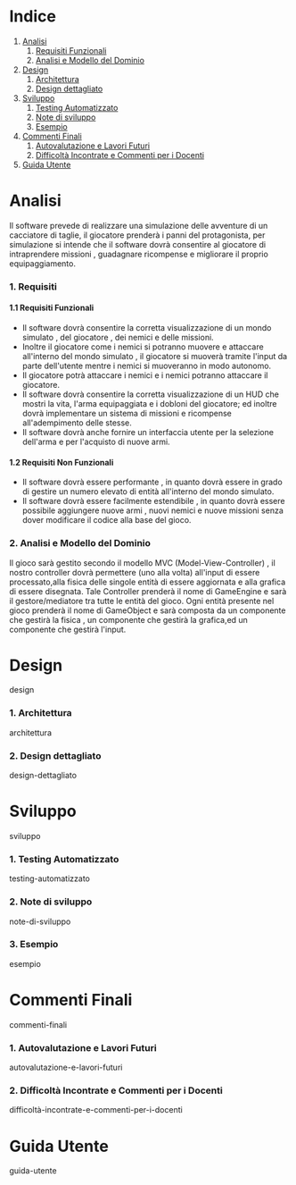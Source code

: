 # Indice
1. [Analisi](#analisi)
    1. [Requisiti Funzionali](#requisiti)
    2. [Analisi e Modello del Dominio](#analisi-e-modello-del-dominio)
2. [Design](#design)
    1. [Architettura](#architettura)
    2. [Design dettagliato](#design-dettagliato)
3. [Sviluppo](#sviluppo)
    1. [Testing Automatizzato](#testing-automatizzato)
    2. [Note di sviluppo](#note-di-sviluppo)
    3. [Esempio](#esempio)
4. [Commenti Finali](#commenti-finali)
    1. [Autovalutazione e Lavori Futuri](#autovalutazione-e-lavori-futuri)
    2. [Difficoltà Incontrate e Commenti per i Docenti](#difficoltà-incontrate-e-commenti-per-i-docenti)
5. [Guida Utente](#guida-utente)

# Analisi <a name="analisi"></a>

Il software prevede di realizzare una simulazione delle avventure di un cacciatore di taglie, il giocatore prenderà i panni del protagonista, per simulazione si intende che il software dovrà consentire al giocatore di intraprendere missioni , guadagnare ricompense e migliorare il proprio equipaggiamento.

### 1. Requisiti <a name="requisiti"></a>
#### 1.1 Requisiti Funzionali
- Il software dovrà consentire la corretta visualizzazione di un mondo simulato , del giocatore , dei nemici e delle missioni.
- Inoltre il giocatore come i nemici si potranno muovere e attaccare all'interno del mondo simulato , il giocatore si muoverà tramite l'input da parte dell'utente mentre i nemici si muoveranno in modo autonomo.
- Il giocatore potrà attaccare i nemici e i nemici potranno attaccare il giocatore.
- Il software dovrà consentire la corretta visualizzazione di un HUD che mostri la vita, l'arma equipaggiata e i dobloni del giocatore; ed inoltre dovrà implementare un sistema di missioni e ricompense all'adempimento delle stesse.
- Il software dovrà anche fornire un interfaccia utente per la selezione dell'arma e per l'acquisto di nuove armi.

#### 1.2 Requisiti Non Funzionali
- Il software dovrà essere performante , in quanto dovrà essere in grado di gestire un numero elevato di entità all'interno del mondo simulato.
- Il software dovrà essere facilmente estendibile , in quanto dovrà essere possibile aggiungere nuove armi , nuovi nemici e nuove missioni senza dover modificare il codice alla base del gioco.

### 2. Analisi e Modello del Dominio <a name="analisi-e-modello-del-dominio"></a>

Il gioco sarà gestito secondo il modello MVC (Model-View-Controller) , il nostro controller dovrà permettere (uno alla volta) all'input di essere processato,alla fisica delle singole entità di essere aggiornata e alla grafica di essere disegnata. Tale Controller prenderà il nome di GameEngine e sarà il gestore/mediatore tra tutte le entità del gioco.
Ogni entità presente nel gioco prenderà il nome di GameObject e sarà composta da un componente che gestirà la fisica , un componente che gestirà la grafica,ed un componente che gestirà l'input.

# Design <a name="design"></a>

design

### 1. Architettura <a name="architettura"></a>

architettura

### 2. Design dettagliato <a name="design-dettagliato"></a>

design-dettagliato

# Sviluppo <a name="sviluppo"></a>

sviluppo

### 1. Testing Automatizzato <a name="testing-automatizzato"></a>

testing-automatizzato

### 2. Note di sviluppo <a name="note-di-sviluppo"></a>

note-di-sviluppo

### 3. Esempio <a name="esempio"></a>

esempio

# Commenti Finali <a name="commenti-finali"></a>

commenti-finali

### 1. Autovalutazione e Lavori Futuri <a name="autovalutazione-e-lavori-futuri"></a>

autovalutazione-e-lavori-futuri

### 2. Difficoltà Incontrate e Commenti per i Docenti <a name="difficoltà-incontrate-e-commenti-per-i-docenti"></a>

difficoltà-incontrate-e-commenti-per-i-docenti

# Guida Utente <a name="guida-utente"></a>

guida-utente